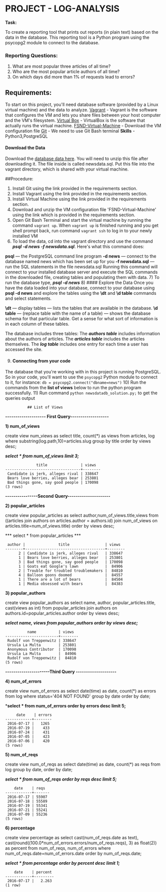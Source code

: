 # PROJECT - LOG-ANALYSIS

**Task:**

 To create a reporting tool that prints out reports (in plain text) based on the data in the database. This reporting tool is a Python program using the psycopg2 module to connect to the database.

### Reporting Questions:
 1) What are most popular three articles of all time?
 2) Who are the most popular article authors of all time?
 3) On which days did more than 1% of requests lead to errors? 

## Requirements:
To start on this project, you'll need database software (provided by a Linux virtual machine) and the data to analyze.
[Vagrant](https://www.vagrantup.com/downloads.html) - Vagrant is the software that configures the VM and lets you share files between your host computer and the VM's filesystem.
[Virtual Box](https://www.virtualbox.org/wiki/Download_Old_Builds_5_1) - VirtualBox is the software that actually runs the virtual machine.
 [FSND-Virtual-Machine](https://s3.amazonaws.com/video.udacity-data.com/topher/2018/April/5acfbfa3_fsnd-virtual-machine/fsnd-virtual-machine.zip) - Download the VM configuration file
 [Git](https://git-scm.com/downloads) - We need to use Git Bash terminal
**Skills** - Python3,PostgreSQL

 #### Download the Data
 Download the [database data here](https://d17h27t6h515a5.cloudfront.net/topher/2016/August/57b5f748_newsdata/newsdata.zip). You will need to unzip this file after downloading it. The file inside is called newsdata.sql. Put this file into the vagrant directory, which is shared with your virtual machine.

 ##Procedure:
 1) Install Git using the link provided in the requirements section.
 2) Install Vagrant using the link provided in the requirements section.
 3) Install Virtual Machine using the link provided in the requirements section.
 4) Download and unzip the VM configuration file 'FSND-Virtual-Machine' using the link which is provided in the requirements section.
 5) Open Git Bash Terminal and start the virtual machine by running the command ```vagrant up```. When ```vagrant up``` is finished running and you get shell prompt back, run command ```vagrant ssh``` to log in to your newly installed VM
 6) To load the data, cd into the vagrant directory and use the command ***psql -d news -f newsdata.sql***.
 Here's what this command does:

 **psql** — the PostgreSQL command line program
 **-d news** — connect to the database named news which has been set up for you
 **-f newsdata.sql** — run the SQL statements in the file newsdata.sql
 Running this command will connect to your installed database server and execute the SQL commands in the downloaded file, creating tables and populating them with data.
 7) To run the database type, ***psql -d news***
 8) #### Explore the Data
 Once you have the data loaded into your database, connect to your database using **psql -d news** and explore the tables using the **\dt** and **\d table** commands and select statements.

 **\dt** — display tables — lists the tables that are available in the database.
 **\d table** — (replace table with the name of a table) — shows the database schema for that particular table.
 Get a sense for what sort of information is in each column of these tables.

 The database includes three tables:
 The ***authors table*** includes information about the authors of articles.
 The ***articles table*** includes the articles themselves.
 The ***log table*** includes one entry for each time a user has accessed the site.

 9) #### Connecting from your code
 The database that you're working with in this project is running PostgreSQL. So in your code, you'll want to use the ```psycopg2``` Python module to connect to it, for instance:
              ```db = psycopg2.connect("dbname=news")```
 10) Run the commands from the **list of views** below to run the python program successfully.
 11) Run command ```python newsdatadb_solution.py;``` to get the queries output

              ## List of Views

**-------------------- First Query-------------------**

**1) num_of_views**

create view num_views as 
select title, count(*) as views
from articles, log where substring(log.path,10)=articles.slug 
group by title
order by views desc;

***select * from num_of_views limit 3;***
```
              title               | views
----------------------------------+--------
 Candidate is jerk, alleges rival | 338647
 Bears love berries, alleges bear | 253801
 Bad things gone, say good people | 170098
(3 rows)
```

**----------------Second Query---------------------**

**2) popular_articles** 

create view popular_articles as select author,num_of_views.title,views from ((articles join authors on articles.author = authors.id) join num_of_views on articles.title=num_of_views.title) order by views desc;

*** select * from popular_articles ***

```
 author |               title                | views
--------+------------------------------------+--------
      2 | Candidate is jerk, alleges rival   | 338647
      1 | Bears love berries, alleges bear   | 253801
      3 | Bad things gone, say good people   | 170098
      1 | Goats eat Google's lawn            |  84906
      2 | Trouble for troubled troublemakers |  84810
      4 | Balloon goons doomed               |  84557
      1 | There are a lot of bears           |  84504
      1 | Media obsessed with bears          |  84383
```

**3) popular_authors** 

create view popular_authors as 
select name, author, popular_articles.title, cast(views as int) from popular_articles join authors on authors.id=popular_articles.author 
order by views desc;

***select name, views from popular_authors order by views desc;***

```
          name          | views
------------------------+--------
 Rudolf von Treppenwitz | 338647
 Ursula La Multa        | 253801
 Anonymous Contributor  | 170098
 Ursula La Multa        |  84906
 Rudolf von Treppenwitz |  84810
(5 rows)

```

**----------------------Third Query --------------------**

**4) num_of_errors**

create view num_of_errors as 
select date(time) as date, count(*) as errors 
from log where status='404 NOT FOUND' 
group by date order by date;

***select * from num_of_errors order by errors desc limit 5;**
```
     date    | errors
------------+--------
 2016-07-17 |   1265
 2016-07-19 |    433
 2016-07-24 |    431
 2016-07-05 |    423
 2016-07-06 |    420
(5 rows)
```

**5) num_of_reqs**

create view num_of_reqs as 
select date(time) as date, count(*) as reqs 
from log group by date, order by date;

***select * from num_of_reqs order by reqs desc limit 5;***
```
    date    | reqs
------------+-------
 2016-07-17 | 55907
 2016-07-18 | 55589
 2016-07-19 | 55341
 2016-07-21 | 55241
 2016-07-09 | 55236
(5 rows)
```

**6) percentage**

create view percentage as 
select cast(num_of_reqs.date as text), cast(round((100.0*num_of_errors.errors/num_of_reqs.reqs), 3) as float(2)) as percent from num_of_reqs, num_of_errors where num_of_reqs.date=num_of_errors.date 
order by num_of_reqs.date;

***select * from percentage order by percent desc limit 1;***
```
    date    | percent
------------+---------
 2016-07-17 |   2.263
(1 row)
```
